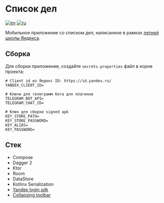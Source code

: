 # Список дел

[![en](https://img.shields.io/badge/lang-en-blue.svg)](README.md)
[![ru](https://img.shields.io/badge/lang-ru-red.svg)](README.ru.md)

Мобильное приложение со списком дел, написанное в рамках [летней школы Яндекса](https://yandex.ru/yaintern/schools/mobile).

## Сборка

Для сборки приложения, создайте `secrets.properties` файл в корне проекта:

```properties
# Client id из Яндекс ID: https://id.yandex.ru/
YANDEX_CLIENT_ID=

# Ключи для телеграмм бота для плагинов
TELEGRAM_BOT_API=
TELEGRAM_CHAT_ID=

# Ключ для сборки signed apk
KEY_STORE_PATH=
KEY_STORE_PASSWORD=
KEY_ALIAS=
KEY_PASSWORD=
```

## Стек

- Compose
- Dagger 2
- Ktor
- Room
- DataStore
- Kotlinx Serialization
- [Yandex login sdk](https://yandex.ru/dev/id/doc/ru/mobileauthsdk/about)
- [Collapsing toolbar](https://github.com/onebone/compose-collapsing-toolbar)
